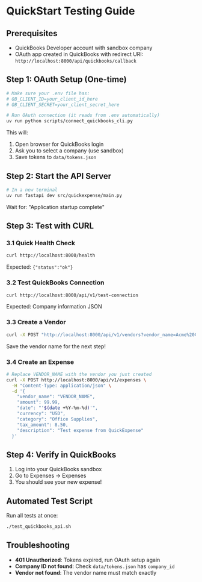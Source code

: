 # QuickStart Testing Guide

## Prerequisites
- QuickBooks Developer account with sandbox company
- OAuth app created in QuickBooks with redirect URI: `http://localhost:8000/api/quickbooks/callback`

## Step 1: OAuth Setup (One-time)

```bash
# Make sure your .env file has:
# QB_CLIENT_ID=your_client_id_here
# QB_CLIENT_SECRET=your_client_secret_here

# Run OAuth connection (it reads from .env automatically)
uv run python scripts/connect_quickbooks_cli.py
```

This will:
1. Open browser for QuickBooks login
2. Ask you to select a company (use sandbox)
3. Save tokens to `data/tokens.json`

## Step 2: Start the API Server

```bash
# In a new terminal
uv run fastapi dev src/quickexpense/main.py
```

Wait for: "Application startup complete"

## Step 3: Test with CURL

### 3.1 Quick Health Check
```bash
curl http://localhost:8000/health
```
Expected: `{"status":"ok"}`

### 3.2 Test QuickBooks Connection
```bash
curl http://localhost:8000/api/v1/test-connection
```
Expected: Company information JSON

### 3.3 Create a Vendor
```bash
curl -X POST "http://localhost:8000/api/v1/vendors?vendor_name=Acme%20Corp%20$(date +%s)"
```
Save the vendor name for the next step!

### 3.4 Create an Expense
```bash
# Replace VENDOR_NAME with the vendor you just created
curl -X POST http://localhost:8000/api/v1/expenses \
  -H "Content-Type: application/json" \
  -d '{
    "vendor_name": "VENDOR_NAME",
    "amount": 99.99,
    "date": "'$(date +%Y-%m-%d)'",
    "currency": "USD",
    "category": "Office Supplies",
    "tax_amount": 8.50,
    "description": "Test expense from QuickExpense"
  }'
```

## Step 4: Verify in QuickBooks

1. Log into your QuickBooks sandbox
2. Go to Expenses → Expenses
3. You should see your new expense!

## Automated Test Script

Run all tests at once:
```bash
./test_quickbooks_api.sh
```

## Troubleshooting

- **401 Unauthorized**: Tokens expired, run OAuth setup again
- **Company ID not found**: Check `data/tokens.json` has `company_id`
- **Vendor not found**: The vendor name must match exactly

